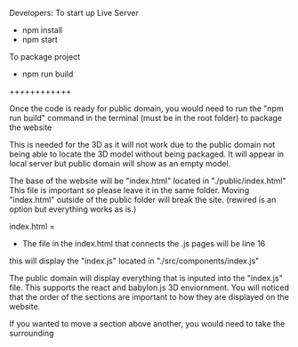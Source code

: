 Developers: 
To start up Live Server

- npm install 
- npm start 

To package project 

- npm run build

++++++++++++

Once the code is ready for public domain, you would need to run the "npm run build" command in
the terminal (must be in the root folder) to package the website

This is needed for the 3D as it will not work due to the public domain not being able to 
locate the 3D model without being packaged. It will appear in local server but public domain 
will show as an empty model. 

The base of the website will be "index.html" located in "./public/index.html" This file is 
important so please leave it in the same folder. Moving "index.html" outside of the public 
folder will break the site. (rewired is an option but everything works as is.)

index.html =
+ The file in the index.html that connects the .js pages will be line 16 
<div id="root"></div>

this will display the "index.js" located in "./src/components/index.js"

The public domain will display everything that is inputed into the "index.js" file. This 
supports the react and babylon.js 3D enviornment. You will noticed that the order of the 
sections are important to how they are displayed on the website. 

If you wanted to move a section above another, you would need to take the surrounding 
<section id="" class="">
<Title>
</section>

For the current layout, the sections should read: 
+ NavBar
    + NavBar.js
    + NavBar.css
+ App (3D Code)
    + App.js
    + App.css
+ Header (Story)
    + Header.js
    + Header.css
+ CollectionStory (GoldenBoyStory)
    + CollectionStory.js
    + CollectionStory.css
+ Utilities 
    + Utilities.js
    + Utilities.css
+ Artwork (Slider)
    + Artwork.js
    + Artwork.css
+ Allocations 
    + Allocations.js
    + Allocations.css
+ RoadMap 
    + RoadMap.js
    + RoadMap.css
+ Footer 
    + Footer.js
    + Footer.css

You will notice that some have different "id" and "className" tags. The sections with "id" 
tags are for menu items, so when a user uses the menu, it will drop down to that matching "id" 
tag. 

The ones with different "section-abc" className have different sytyling, mainly for the height 
of the section. 

On the top of the "index.js" page you will notice the first 12 lines are all import's. These 
are the locations of the pages that we have imported into the main "index.js" page. All of 
these sections will now display under the 'root' id tag that we saw earlier.

The pages will be located in the "components" folder which is located in "./src/components/" 
In the diagram above, the .js and .css files under the page title represent what makes that section. 

The assets for the project are in "assets" located in "./src/assets/" 

In the assets folder you will be able to locate the images used for the website. 


Smart Contract related content can be placed in "smart" located in './src/components/smart'. 

3D related content will be placed in "3D" located in './src/components/smart'. 
